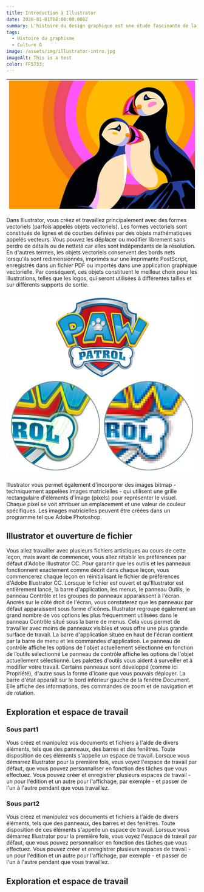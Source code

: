 ```yaml
---
title: Introduction à Illustrator
date: 2020-01-01T08:00:00.000Z
summary: L'histoire du design graphique est une étude fascinante de la mode, des styles et des idéaux. C'est aussi une chronique de personnes et d'événements qui ont changé notre vision du monde. 
tags:
  - Histoire du graphisme
  - Culture G
image: /assets/img/illustrator-intro.jpg
imageAlt: This is a test
color: FF5733;
---
```

| ![Forst, Averell & Co. Affiche pour imprimerie Hoe 1870](/src/assets/img/illustrator-intro.jpg) |
|:--:|

Dans Illustrator, vous créez et travaillez principalement avec des formes vectoriels (parfois appelés objets vectoriels). Les formes vectoriels sont constitués de lignes et de courbes définies par des objets mathématiques appelés vecteurs. Vous pouvez les déplacer ou modifier librement sans perdre de détails ou de netteté car elles sont indépendants de la résolution. En d'autres termes, les objets vectoriels conservent des bords nets lorsqu'ils sont redimensionnés, imprimés sur une imprimante PostScript, enregistrés dans un fichier PDF ou importés dans une application graphique vectorielle. Par conséquent, ces objets constituent le meilleur choix pour les illustrations, telles que les logos, qui seront utilisées à différentes tailles et sur différents supports de sortie.

![Logo PawPatrol vector et bitmap](/src/assets/img/logo-PawPatrol-vector-bitmap.jpg)

Illustrator vous permet également d'incorporer des images bitmap - techniquement appelées images matricielles - qui utilisent une grille rectangulaire d'éléments d'image (pixels) pour représenter le visuel. Chaque pixel se voit attribuer un emplacement et une valeur de couleur spécifiques. Les images matricielles peuvent être créées dans un programme tel que Adobe Photoshop.

## Illustrator et ouverture de fichier
Vous allez travailler avec plusieurs fichiers artistiques au cours de cette leçon, mais avant de commencer, vous allez rétablir les préférences par défaut d'Adobe Illustrator CC. Pour garantir que les outils et les panneaux fonctionnent exactement comme décrit dans chaque leçon, vous commencerez chaque leçon en réinitialisant le fichier de préférences d'Adobe Illustrator CC.
Lorsque le fichier est ouvert et qu'Illustrator est entièrement lancé, la barre d'application, les menus, le panneau Outils, le panneau Contrôle et les groupes de panneaux apparaissent à l'écran. Ancrés sur le côté droit de l'écran, vous constaterez que les panneaux par défaut apparaissent sous forme d'icônes. Illustrator regroupe également un grand nombre de vos options les plus fréquemment utilisées dans le panneau Contrôle situé sous la barre de menus. Cela vous permet de travailler avec moins de panneaux visibles et vous offre une plus grande surface de travail.
La barre d'application située en haut de l'écran contient par la barre de menu et les commandes d'application.
Le panneau de contrôle affiche les options de l'objet actuellement sélectionné en fonction de l’outils sélectionné
Le panneau de contrôle affiche les options de l'objet actuellement sélectionné.
Les palettes d'outils vous aident à surveiller et à modifier votre travail. Certains panneaux sont développé (comme ici Propriété), d'autre sous la forme d'icone que vous pouvais déployer.
La barre d'état apparaît sur le bord inférieur gauche de la fenêtre Document. Elle affiche des informations, des commandes de zoom et de navigation et de rotation.
## Exploration et espace de travail
### Sous part1
Vous créez et manipulez vos documents et fichiers à l'aide de divers éléments, tels que des panneaux, des barres et des fenêtres. Toute disposition de ces éléments s'appelle un espace de travail. Lorsque vous démarrez Illustrator pour la première fois, vous voyez l'espace de travail par défaut, que vous pouvez personnaliser en fonction des tâches que vous effectuez. Vous pouvez créer et enregistrer plusieurs espaces de travail - un pour l'édition et un autre pour l'affichage, par exemple - et passer de l'un à l'autre pendant que vous travaillez.
### Sous part2
Vous créez et manipulez vos documents et fichiers à l'aide de divers éléments, tels que des panneaux, des barres et des fenêtres. Toute disposition de ces éléments s'appelle un espace de travail. Lorsque vous démarrez Illustrator pour la première fois, vous voyez l'espace de travail par défaut, que vous pouvez personnaliser en fonction des tâches que vous effectuez. Vous pouvez créer et enregistrer plusieurs espaces de travail - un pour l'édition et un autre pour l'affichage, par exemple - et passer de l'un à l'autre pendant que vous travaillez.

## Exploration et espace de travail